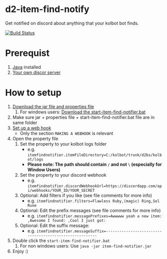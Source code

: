 # d2-item-find-notify

Get notified on discord about anything that your kolbot bot finds.

[![Build Status](https://travis-ci.com/jKi-joe/d2-item-find-notify.svg?branch=master)](https://travis-ci.com/jKi-joe/d2-item-find-notify)

# Prerequist
1. [Java](https://java.com/de/download/) installed
1. [Your own discor server](https://support.discordapp.com/hc/en-us/articles/204849977-How-do-I-create-a-server-)


# How to setup
1. [Download the jar file and properties file](https://github.com/jKi-joe/d2-item-find-notify/releases/latest)
     1. For windows users: [Download the start-item-find-notifier.bat](https://github.com/jKi-joe/d2-item-find-notify/releases/latest)
1. Make sure jar + properties file + start-item-find-notifier.bat file are in same folder
1. [Set up a web hook](https://support.discordapp.com/hc/en-us/articles/228383668-Intro-to-Webhooks)
    * Only the section `MAKING A WEBHOOK` is relevant
1. Open the property file
    1. Set the property to your kolbot logs folder
         * e.g. `itemfindnotifier.itemFileDirectory=C:/kolbot/trunk/d2bs/kolbot/logs`
         * **Please note: The path should contain `/` and not `\` (especially for Window Users)**
    1. Set the property to your discord webhook
         * e.g. `itemfindnotifier.discordWebhookUrl=https://discordapp.com/api/webhooks/YOUR_ID/YOUR_SECRET`
    1. Optional: Add filters if you like (see file comments for more info)
         * e.g. `itemfindnotifier.filters=Flawless Ruby,(magic) Ring,Sol Rune`
    1. Optional: Edit the prefix messages (see file comments for more info)
         * e.g. `itemfindnotifier.messagePrefixes=Awwwww yeah a new item: ,Awesome I found: ,Cool I just got: `
    1. Optional: Edit the suffix message:
         * e.g. `itemfindnotifier.messageSuffix=--------------------------------------------------------`
1. Double click the `start-item-find-notifier.bat`
     1. For non windows users: Use `java -jar item-find-notifier.jar` 
1. Enjoy :)

